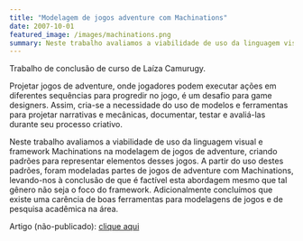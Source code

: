 ```yaml
---
title: "Modelagem de jogos adventure com Machinations"
date: 2007-10-01
featured_image: /images/machinations.png
summary: Neste trabalho avaliamos a viabilidade de uso da linguagem visual e framework Machinations na modelagem de jogos de adventure, criando padrões para representar elementos desses jogos.
---
```


Trabalho de conclusão de curso de Laíza Camurugy.

Projetar jogos de adventure, onde jogadores podem executar ações em diferentes sequências para progredir no jogo, é um desafio para game designers. Assim, cria-se a necessidade do uso de modelos e ferramentas para projetar narrativas e mecânicas, documentar, testar e avaliá-las durante seu processo criativo. 

Neste trabalho avaliamos a viabilidade de uso da linguagem visual e framework Machinations na modelagem de jogos de adventure, criando padrões para representar elementos desses jogos. A partir do uso destes padrões, foram modeladas partes de jogos de adventure com Machinations, levando-nos à conclusão de que é factível esta abordagem mesmo que tal gênero não seja o foco do framework. Adicionalmente concluímos que existe uma carência de boas ferramentas para modelagens de jogos e de pesquisa acadêmica na área.

Artigo (não-publicado): [clique aqui](/files/machinations-adventure.pdf)